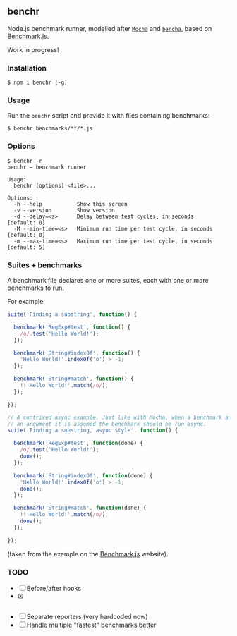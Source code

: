 ## benchr

Node.js benchmark runner, modelled after [`Mocha`](http://mochajs.org/) and [`bencha`](https://www.npmjs.com/package/bencha), based on [Benchmark.js](http://benchmarkjs.com/).

Work in progress!

### Installation

```
$ npm i benchr [-g]
```

### Usage

Run the `benchr` script and provide it with files containing benchmarks:

```
$ benchr benchmarks/**/*.js
```

### Options

```
$ benchr -r
benchr – benchmark runner

Usage:
  benchr [options] <file>...

Options:
  -h --help           Show this screen
  -v --version        Show version
  -d --delay=<s>      Delay between test cycles, in seconds       [default: 0]
  -M --min-time=<s>   Minimum run time per test cycle, in seconds [default: 0]
  -m --max-time=<s>   Maximum run time per test cycle, in seconds [default: 5]
```

### Suites + benchmarks

A benchmark file declares one or more suites, each with one or more benchmarks to run.

For example:

```javascript
suite('Finding a substring', function() {

  benchmark('RegExp#test', function() {
    /o/.test('Hello World!');
  });

  benchmark('String#indexOf', function() {
    'Hello World!'.indexOf('o') > -1;
  });

  benchmark('String#match', function() {
    !!'Hello World!'.match(/o/);
  });

});

// A contrived async example. Just like with Mocha, when a benchmark accepts
// an argument it is assumed the benchmark should be run async.
suite('Finding a substring, async style', function() {

  benchmark('RegExp#test', function(done) {
    /o/.test('Hello World!');
    done();
  });

  benchmark('String#indexOf', function(done) {
    'Hello World!'.indexOf('o') > -1;
    done();
  });

  benchmark('String#match', function(done) {
    !!'Hello World!'.match(/o/);
    done();
  });

});
```

(taken from the example on the [Benchmark.js](http://benchmarkjs.com/) website).

### TODO

- [ ] Before/after hooks
- [x] ~~~Benchmark/suite options (minTime, maxTime, ...)~~~
- [ ] Separate reporters (very hardcoded now)
- [ ] Handle multiple "fastest" benchmarks better
